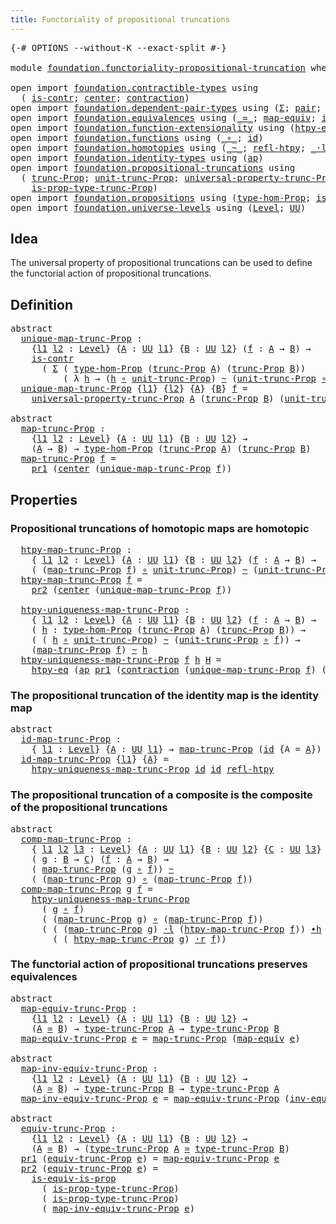 ```yaml
---
title: Functoriality of propositional truncations
---
```


<pre class="Agda"><a id="68" class="Symbol">{-#</a> <a id="72" class="Keyword">OPTIONS</a> <a id="80" class="Pragma">--without-K</a> <a id="92" class="Pragma">--exact-split</a> <a id="106" class="Symbol">#-}</a>

<a id="111" class="Keyword">module</a> <a id="118" href="foundation.functoriality-propositional-truncation.html" class="Module">foundation.functoriality-propositional-truncation</a> <a id="168" class="Keyword">where</a>

<a id="175" class="Keyword">open</a> <a id="180" class="Keyword">import</a> <a id="187" href="foundation.contractible-types.html" class="Module">foundation.contractible-types</a> <a id="217" class="Keyword">using</a>
  <a id="225" class="Symbol">(</a> <a id="227" href="foundation-core.contractible-types.html#1006" class="Function">is-contr</a><a id="235" class="Symbol">;</a> <a id="237" href="foundation-core.contractible-types.html#1098" class="Function">center</a><a id="243" class="Symbol">;</a> <a id="245" href="foundation-core.contractible-types.html#1438" class="Function">contraction</a><a id="256" class="Symbol">)</a>
<a id="258" class="Keyword">open</a> <a id="263" class="Keyword">import</a> <a id="270" href="foundation.dependent-pair-types.html" class="Module">foundation.dependent-pair-types</a> <a id="302" class="Keyword">using</a> <a id="308" class="Symbol">(</a><a id="309" href="foundation-core.dependent-pair-types.html#515" class="Record">Σ</a><a id="310" class="Symbol">;</a> <a id="312" href="foundation-core.dependent-pair-types.html#588" class="InductiveConstructor">pair</a><a id="316" class="Symbol">;</a> <a id="318" href="foundation-core.dependent-pair-types.html#605" class="Field">pr1</a><a id="321" class="Symbol">;</a> <a id="323" href="foundation-core.dependent-pair-types.html#617" class="Field">pr2</a><a id="326" class="Symbol">)</a>
<a id="328" class="Keyword">open</a> <a id="333" class="Keyword">import</a> <a id="340" href="foundation.equivalences.html" class="Module">foundation.equivalences</a> <a id="364" class="Keyword">using</a> <a id="370" class="Symbol">(</a><a id="371" href="foundation-core.equivalences.html#1621" class="Function Operator">_≃_</a><a id="374" class="Symbol">;</a> <a id="376" href="foundation-core.equivalences.html#1821" class="Function">map-equiv</a><a id="385" class="Symbol">;</a> <a id="387" href="foundation-core.equivalences.html#5721" class="Function">inv-equiv</a><a id="396" class="Symbol">)</a>
<a id="398" class="Keyword">open</a> <a id="403" class="Keyword">import</a> <a id="410" href="foundation.function-extensionality.html" class="Module">foundation.function-extensionality</a> <a id="445" class="Keyword">using</a> <a id="451" class="Symbol">(</a><a id="452" href="foundation-core.function-extensionality.html#965" class="Function">htpy-eq</a><a id="459" class="Symbol">)</a>
<a id="461" class="Keyword">open</a> <a id="466" class="Keyword">import</a> <a id="473" href="foundation.functions.html" class="Module">foundation.functions</a> <a id="494" class="Keyword">using</a> <a id="500" class="Symbol">(</a><a id="501" href="foundation-core.functions.html#420" class="Function Operator">_∘_</a><a id="504" class="Symbol">;</a> <a id="506" href="foundation-core.functions.html#322" class="Function">id</a><a id="508" class="Symbol">)</a>
<a id="510" class="Keyword">open</a> <a id="515" class="Keyword">import</a> <a id="522" href="foundation.homotopies.html" class="Module">foundation.homotopies</a> <a id="544" class="Keyword">using</a> <a id="550" class="Symbol">(</a><a id="551" href="foundation-core.homotopies.html#627" class="Function Operator">_~_</a><a id="554" class="Symbol">;</a> <a id="556" href="foundation-core.homotopies.html#741" class="Function">refl-htpy</a><a id="565" class="Symbol">;</a> <a id="567" href="foundation-core.homotopies.html#1877" class="Function Operator">_·l_</a><a id="571" class="Symbol">;</a> <a id="573" href="foundation-core.homotopies.html#1167" class="Function Operator">_∙h_</a><a id="577" class="Symbol">;</a> <a id="579" href="foundation-core.homotopies.html#2083" class="Function Operator">_·r_</a><a id="583" class="Symbol">)</a>
<a id="585" class="Keyword">open</a> <a id="590" class="Keyword">import</a> <a id="597" href="foundation.identity-types.html" class="Module">foundation.identity-types</a> <a id="623" class="Keyword">using</a> <a id="629" class="Symbol">(</a><a id="630" href="foundation-core.identity-types.html#4003" class="Function">ap</a><a id="632" class="Symbol">)</a>
<a id="634" class="Keyword">open</a> <a id="639" class="Keyword">import</a> <a id="646" href="foundation.propositional-truncations.html" class="Module">foundation.propositional-truncations</a> <a id="683" class="Keyword">using</a>
  <a id="691" class="Symbol">(</a> <a id="693" href="foundation.propositional-truncations.html#2546" class="Function">trunc-Prop</a><a id="703" class="Symbol">;</a> <a id="705" href="foundation.propositional-truncations.html#2132" class="Function">unit-trunc-Prop</a><a id="720" class="Symbol">;</a> <a id="722" href="foundation.propositional-truncations.html#4894" class="Function">universal-property-trunc-Prop</a><a id="751" class="Symbol">;</a> <a id="753" href="foundation.propositional-truncations.html#2048" class="Function">type-trunc-Prop</a><a id="768" class="Symbol">;</a>
    <a id="774" href="foundation.propositional-truncations.html#2227" class="Function">is-prop-type-trunc-Prop</a><a id="797" class="Symbol">)</a>
<a id="799" class="Keyword">open</a> <a id="804" class="Keyword">import</a> <a id="811" href="foundation.propositions.html" class="Module">foundation.propositions</a> <a id="835" class="Keyword">using</a> <a id="841" class="Symbol">(</a><a id="842" href="foundation-core.propositions.html#8476" class="Function">type-hom-Prop</a><a id="855" class="Symbol">;</a> <a id="857" href="foundation-core.propositions.html#3693" class="Function">is-equiv-is-prop</a><a id="873" class="Symbol">)</a>
<a id="875" class="Keyword">open</a> <a id="880" class="Keyword">import</a> <a id="887" href="foundation.universe-levels.html" class="Module">foundation.universe-levels</a> <a id="914" class="Keyword">using</a> <a id="920" class="Symbol">(</a><a id="921" href="Agda.Primitive.html#597" class="Postulate">Level</a><a id="926" class="Symbol">;</a> <a id="928" href="foundation-core.universe-levels.html#235" class="Primitive">UU</a><a id="930" class="Symbol">)</a>
</pre>
## Idea

The universal property of propositional truncations can be used to define the functorial action of propositional truncations.

## Definition

<pre class="Agda"><a id="1096" class="Keyword">abstract</a>
  <a id="unique-map-trunc-Prop"></a><a id="1107" href="foundation.functoriality-propositional-truncation.html#1107" class="Function">unique-map-trunc-Prop</a> <a id="1129" class="Symbol">:</a>
    <a id="1135" class="Symbol">{</a><a id="1136" href="foundation.functoriality-propositional-truncation.html#1136" class="Bound">l1</a> <a id="1139" href="foundation.functoriality-propositional-truncation.html#1139" class="Bound">l2</a> <a id="1142" class="Symbol">:</a> <a id="1144" href="Agda.Primitive.html#597" class="Postulate">Level</a><a id="1149" class="Symbol">}</a> <a id="1151" class="Symbol">{</a><a id="1152" href="foundation.functoriality-propositional-truncation.html#1152" class="Bound">A</a> <a id="1154" class="Symbol">:</a> <a id="1156" href="foundation-core.universe-levels.html#235" class="Primitive">UU</a> <a id="1159" href="foundation.functoriality-propositional-truncation.html#1136" class="Bound">l1</a><a id="1161" class="Symbol">}</a> <a id="1163" class="Symbol">{</a><a id="1164" href="foundation.functoriality-propositional-truncation.html#1164" class="Bound">B</a> <a id="1166" class="Symbol">:</a> <a id="1168" href="foundation-core.universe-levels.html#235" class="Primitive">UU</a> <a id="1171" href="foundation.functoriality-propositional-truncation.html#1139" class="Bound">l2</a><a id="1173" class="Symbol">}</a> <a id="1175" class="Symbol">(</a><a id="1176" href="foundation.functoriality-propositional-truncation.html#1176" class="Bound">f</a> <a id="1178" class="Symbol">:</a> <a id="1180" href="foundation.functoriality-propositional-truncation.html#1152" class="Bound">A</a> <a id="1182" class="Symbol">→</a> <a id="1184" href="foundation.functoriality-propositional-truncation.html#1164" class="Bound">B</a><a id="1185" class="Symbol">)</a> <a id="1187" class="Symbol">→</a>
    <a id="1193" href="foundation-core.contractible-types.html#1006" class="Function">is-contr</a>
      <a id="1208" class="Symbol">(</a> <a id="1210" href="foundation-core.dependent-pair-types.html#515" class="Record">Σ</a> <a id="1212" class="Symbol">(</a> <a id="1214" href="foundation-core.propositions.html#8476" class="Function">type-hom-Prop</a> <a id="1228" class="Symbol">(</a><a id="1229" href="foundation.propositional-truncations.html#2546" class="Function">trunc-Prop</a> <a id="1240" href="foundation.functoriality-propositional-truncation.html#1152" class="Bound">A</a><a id="1241" class="Symbol">)</a> <a id="1243" class="Symbol">(</a><a id="1244" href="foundation.propositional-truncations.html#2546" class="Function">trunc-Prop</a> <a id="1255" href="foundation.functoriality-propositional-truncation.html#1164" class="Bound">B</a><a id="1256" class="Symbol">))</a>
          <a id="1269" class="Symbol">(</a> <a id="1271" class="Symbol">λ</a> <a id="1273" href="foundation.functoriality-propositional-truncation.html#1273" class="Bound">h</a> <a id="1275" class="Symbol">→</a> <a id="1277" class="Symbol">(</a><a id="1278" href="foundation.functoriality-propositional-truncation.html#1273" class="Bound">h</a> <a id="1280" href="foundation-core.functions.html#420" class="Function Operator">∘</a> <a id="1282" href="foundation.propositional-truncations.html#2132" class="Function">unit-trunc-Prop</a><a id="1297" class="Symbol">)</a> <a id="1299" href="foundation-core.homotopies.html#627" class="Function Operator">~</a> <a id="1301" class="Symbol">(</a><a id="1302" href="foundation.propositional-truncations.html#2132" class="Function">unit-trunc-Prop</a> <a id="1318" href="foundation-core.functions.html#420" class="Function Operator">∘</a> <a id="1320" href="foundation.functoriality-propositional-truncation.html#1176" class="Bound">f</a><a id="1321" class="Symbol">)))</a>
  <a id="1327" href="foundation.functoriality-propositional-truncation.html#1107" class="Function">unique-map-trunc-Prop</a> <a id="1349" class="Symbol">{</a><a id="1350" href="foundation.functoriality-propositional-truncation.html#1350" class="Bound">l1</a><a id="1352" class="Symbol">}</a> <a id="1354" class="Symbol">{</a><a id="1355" href="foundation.functoriality-propositional-truncation.html#1355" class="Bound">l2</a><a id="1357" class="Symbol">}</a> <a id="1359" class="Symbol">{</a><a id="1360" href="foundation.functoriality-propositional-truncation.html#1360" class="Bound">A</a><a id="1361" class="Symbol">}</a> <a id="1363" class="Symbol">{</a><a id="1364" href="foundation.functoriality-propositional-truncation.html#1364" class="Bound">B</a><a id="1365" class="Symbol">}</a> <a id="1367" href="foundation.functoriality-propositional-truncation.html#1367" class="Bound">f</a> <a id="1369" class="Symbol">=</a>
    <a id="1375" href="foundation.propositional-truncations.html#4894" class="Function">universal-property-trunc-Prop</a> <a id="1405" href="foundation.functoriality-propositional-truncation.html#1360" class="Bound">A</a> <a id="1407" class="Symbol">(</a><a id="1408" href="foundation.propositional-truncations.html#2546" class="Function">trunc-Prop</a> <a id="1419" href="foundation.functoriality-propositional-truncation.html#1364" class="Bound">B</a><a id="1420" class="Symbol">)</a> <a id="1422" class="Symbol">(</a><a id="1423" href="foundation.propositional-truncations.html#2132" class="Function">unit-trunc-Prop</a> <a id="1439" href="foundation-core.functions.html#420" class="Function Operator">∘</a> <a id="1441" href="foundation.functoriality-propositional-truncation.html#1367" class="Bound">f</a><a id="1442" class="Symbol">)</a>

<a id="1445" class="Keyword">abstract</a>
  <a id="map-trunc-Prop"></a><a id="1456" href="foundation.functoriality-propositional-truncation.html#1456" class="Function">map-trunc-Prop</a> <a id="1471" class="Symbol">:</a>
    <a id="1477" class="Symbol">{</a><a id="1478" href="foundation.functoriality-propositional-truncation.html#1478" class="Bound">l1</a> <a id="1481" href="foundation.functoriality-propositional-truncation.html#1481" class="Bound">l2</a> <a id="1484" class="Symbol">:</a> <a id="1486" href="Agda.Primitive.html#597" class="Postulate">Level</a><a id="1491" class="Symbol">}</a> <a id="1493" class="Symbol">{</a><a id="1494" href="foundation.functoriality-propositional-truncation.html#1494" class="Bound">A</a> <a id="1496" class="Symbol">:</a> <a id="1498" href="foundation-core.universe-levels.html#235" class="Primitive">UU</a> <a id="1501" href="foundation.functoriality-propositional-truncation.html#1478" class="Bound">l1</a><a id="1503" class="Symbol">}</a> <a id="1505" class="Symbol">{</a><a id="1506" href="foundation.functoriality-propositional-truncation.html#1506" class="Bound">B</a> <a id="1508" class="Symbol">:</a> <a id="1510" href="foundation-core.universe-levels.html#235" class="Primitive">UU</a> <a id="1513" href="foundation.functoriality-propositional-truncation.html#1481" class="Bound">l2</a><a id="1515" class="Symbol">}</a> <a id="1517" class="Symbol">→</a>
    <a id="1523" class="Symbol">(</a><a id="1524" href="foundation.functoriality-propositional-truncation.html#1494" class="Bound">A</a> <a id="1526" class="Symbol">→</a> <a id="1528" href="foundation.functoriality-propositional-truncation.html#1506" class="Bound">B</a><a id="1529" class="Symbol">)</a> <a id="1531" class="Symbol">→</a> <a id="1533" href="foundation-core.propositions.html#8476" class="Function">type-hom-Prop</a> <a id="1547" class="Symbol">(</a><a id="1548" href="foundation.propositional-truncations.html#2546" class="Function">trunc-Prop</a> <a id="1559" href="foundation.functoriality-propositional-truncation.html#1494" class="Bound">A</a><a id="1560" class="Symbol">)</a> <a id="1562" class="Symbol">(</a><a id="1563" href="foundation.propositional-truncations.html#2546" class="Function">trunc-Prop</a> <a id="1574" href="foundation.functoriality-propositional-truncation.html#1506" class="Bound">B</a><a id="1575" class="Symbol">)</a>
  <a id="1579" href="foundation.functoriality-propositional-truncation.html#1456" class="Function">map-trunc-Prop</a> <a id="1594" href="foundation.functoriality-propositional-truncation.html#1594" class="Bound">f</a> <a id="1596" class="Symbol">=</a>
    <a id="1602" href="foundation-core.dependent-pair-types.html#605" class="Field">pr1</a> <a id="1606" class="Symbol">(</a><a id="1607" href="foundation-core.contractible-types.html#1098" class="Function">center</a> <a id="1614" class="Symbol">(</a><a id="1615" href="foundation.functoriality-propositional-truncation.html#1107" class="Function">unique-map-trunc-Prop</a> <a id="1637" href="foundation.functoriality-propositional-truncation.html#1594" class="Bound">f</a><a id="1638" class="Symbol">))</a>
</pre>
## Properties

### Propositional truncations of homotopic maps are homotopic

<pre class="Agda">  <a id="htpy-map-trunc-Prop"></a><a id="1734" href="foundation.functoriality-propositional-truncation.html#1734" class="Function">htpy-map-trunc-Prop</a> <a id="1754" class="Symbol">:</a>
    <a id="1760" class="Symbol">{</a> <a id="1762" href="foundation.functoriality-propositional-truncation.html#1762" class="Bound">l1</a> <a id="1765" href="foundation.functoriality-propositional-truncation.html#1765" class="Bound">l2</a> <a id="1768" class="Symbol">:</a> <a id="1770" href="Agda.Primitive.html#597" class="Postulate">Level</a><a id="1775" class="Symbol">}</a> <a id="1777" class="Symbol">{</a><a id="1778" href="foundation.functoriality-propositional-truncation.html#1778" class="Bound">A</a> <a id="1780" class="Symbol">:</a> <a id="1782" href="foundation-core.universe-levels.html#235" class="Primitive">UU</a> <a id="1785" href="foundation.functoriality-propositional-truncation.html#1762" class="Bound">l1</a><a id="1787" class="Symbol">}</a> <a id="1789" class="Symbol">{</a><a id="1790" href="foundation.functoriality-propositional-truncation.html#1790" class="Bound">B</a> <a id="1792" class="Symbol">:</a> <a id="1794" href="foundation-core.universe-levels.html#235" class="Primitive">UU</a> <a id="1797" href="foundation.functoriality-propositional-truncation.html#1765" class="Bound">l2</a><a id="1799" class="Symbol">}</a> <a id="1801" class="Symbol">(</a><a id="1802" href="foundation.functoriality-propositional-truncation.html#1802" class="Bound">f</a> <a id="1804" class="Symbol">:</a> <a id="1806" href="foundation.functoriality-propositional-truncation.html#1778" class="Bound">A</a> <a id="1808" class="Symbol">→</a> <a id="1810" href="foundation.functoriality-propositional-truncation.html#1790" class="Bound">B</a><a id="1811" class="Symbol">)</a> <a id="1813" class="Symbol">→</a>
    <a id="1819" class="Symbol">(</a> <a id="1821" class="Symbol">(</a><a id="1822" href="foundation.functoriality-propositional-truncation.html#1456" class="Function">map-trunc-Prop</a> <a id="1837" href="foundation.functoriality-propositional-truncation.html#1802" class="Bound">f</a><a id="1838" class="Symbol">)</a> <a id="1840" href="foundation-core.functions.html#420" class="Function Operator">∘</a> <a id="1842" href="foundation.propositional-truncations.html#2132" class="Function">unit-trunc-Prop</a><a id="1857" class="Symbol">)</a> <a id="1859" href="foundation-core.homotopies.html#627" class="Function Operator">~</a> <a id="1861" class="Symbol">(</a><a id="1862" href="foundation.propositional-truncations.html#2132" class="Function">unit-trunc-Prop</a> <a id="1878" href="foundation-core.functions.html#420" class="Function Operator">∘</a> <a id="1880" href="foundation.functoriality-propositional-truncation.html#1802" class="Bound">f</a><a id="1881" class="Symbol">)</a>
  <a id="1885" href="foundation.functoriality-propositional-truncation.html#1734" class="Function">htpy-map-trunc-Prop</a> <a id="1905" href="foundation.functoriality-propositional-truncation.html#1905" class="Bound">f</a> <a id="1907" class="Symbol">=</a>
    <a id="1913" href="foundation-core.dependent-pair-types.html#617" class="Field">pr2</a> <a id="1917" class="Symbol">(</a><a id="1918" href="foundation-core.contractible-types.html#1098" class="Function">center</a> <a id="1925" class="Symbol">(</a><a id="1926" href="foundation.functoriality-propositional-truncation.html#1107" class="Function">unique-map-trunc-Prop</a> <a id="1948" href="foundation.functoriality-propositional-truncation.html#1905" class="Bound">f</a><a id="1949" class="Symbol">))</a>

  <a id="htpy-uniqueness-map-trunc-Prop"></a><a id="1955" href="foundation.functoriality-propositional-truncation.html#1955" class="Function">htpy-uniqueness-map-trunc-Prop</a> <a id="1986" class="Symbol">:</a>
    <a id="1992" class="Symbol">{</a> <a id="1994" href="foundation.functoriality-propositional-truncation.html#1994" class="Bound">l1</a> <a id="1997" href="foundation.functoriality-propositional-truncation.html#1997" class="Bound">l2</a> <a id="2000" class="Symbol">:</a> <a id="2002" href="Agda.Primitive.html#597" class="Postulate">Level</a><a id="2007" class="Symbol">}</a> <a id="2009" class="Symbol">{</a><a id="2010" href="foundation.functoriality-propositional-truncation.html#2010" class="Bound">A</a> <a id="2012" class="Symbol">:</a> <a id="2014" href="foundation-core.universe-levels.html#235" class="Primitive">UU</a> <a id="2017" href="foundation.functoriality-propositional-truncation.html#1994" class="Bound">l1</a><a id="2019" class="Symbol">}</a> <a id="2021" class="Symbol">{</a><a id="2022" href="foundation.functoriality-propositional-truncation.html#2022" class="Bound">B</a> <a id="2024" class="Symbol">:</a> <a id="2026" href="foundation-core.universe-levels.html#235" class="Primitive">UU</a> <a id="2029" href="foundation.functoriality-propositional-truncation.html#1997" class="Bound">l2</a><a id="2031" class="Symbol">}</a> <a id="2033" class="Symbol">(</a><a id="2034" href="foundation.functoriality-propositional-truncation.html#2034" class="Bound">f</a> <a id="2036" class="Symbol">:</a> <a id="2038" href="foundation.functoriality-propositional-truncation.html#2010" class="Bound">A</a> <a id="2040" class="Symbol">→</a> <a id="2042" href="foundation.functoriality-propositional-truncation.html#2022" class="Bound">B</a><a id="2043" class="Symbol">)</a> <a id="2045" class="Symbol">→</a>
    <a id="2051" class="Symbol">(</a> <a id="2053" href="foundation.functoriality-propositional-truncation.html#2053" class="Bound">h</a> <a id="2055" class="Symbol">:</a> <a id="2057" href="foundation-core.propositions.html#8476" class="Function">type-hom-Prop</a> <a id="2071" class="Symbol">(</a><a id="2072" href="foundation.propositional-truncations.html#2546" class="Function">trunc-Prop</a> <a id="2083" href="foundation.functoriality-propositional-truncation.html#2010" class="Bound">A</a><a id="2084" class="Symbol">)</a> <a id="2086" class="Symbol">(</a><a id="2087" href="foundation.propositional-truncations.html#2546" class="Function">trunc-Prop</a> <a id="2098" href="foundation.functoriality-propositional-truncation.html#2022" class="Bound">B</a><a id="2099" class="Symbol">))</a> <a id="2102" class="Symbol">→</a>
    <a id="2108" class="Symbol">(</a> <a id="2110" class="Symbol">(</a> <a id="2112" href="foundation.functoriality-propositional-truncation.html#2053" class="Bound">h</a> <a id="2114" href="foundation-core.functions.html#420" class="Function Operator">∘</a> <a id="2116" href="foundation.propositional-truncations.html#2132" class="Function">unit-trunc-Prop</a><a id="2131" class="Symbol">)</a> <a id="2133" href="foundation-core.homotopies.html#627" class="Function Operator">~</a> <a id="2135" class="Symbol">(</a><a id="2136" href="foundation.propositional-truncations.html#2132" class="Function">unit-trunc-Prop</a> <a id="2152" href="foundation-core.functions.html#420" class="Function Operator">∘</a> <a id="2154" href="foundation.functoriality-propositional-truncation.html#2034" class="Bound">f</a><a id="2155" class="Symbol">))</a> <a id="2158" class="Symbol">→</a>
    <a id="2164" class="Symbol">(</a><a id="2165" href="foundation.functoriality-propositional-truncation.html#1456" class="Function">map-trunc-Prop</a> <a id="2180" href="foundation.functoriality-propositional-truncation.html#2034" class="Bound">f</a><a id="2181" class="Symbol">)</a> <a id="2183" href="foundation-core.homotopies.html#627" class="Function Operator">~</a> <a id="2185" href="foundation.functoriality-propositional-truncation.html#2053" class="Bound">h</a>
  <a id="2189" href="foundation.functoriality-propositional-truncation.html#1955" class="Function">htpy-uniqueness-map-trunc-Prop</a> <a id="2220" href="foundation.functoriality-propositional-truncation.html#2220" class="Bound">f</a> <a id="2222" href="foundation.functoriality-propositional-truncation.html#2222" class="Bound">h</a> <a id="2224" href="foundation.functoriality-propositional-truncation.html#2224" class="Bound">H</a> <a id="2226" class="Symbol">=</a>
    <a id="2232" href="foundation-core.function-extensionality.html#965" class="Function">htpy-eq</a> <a id="2240" class="Symbol">(</a><a id="2241" href="foundation-core.identity-types.html#4003" class="Function">ap</a> <a id="2244" href="foundation-core.dependent-pair-types.html#605" class="Field">pr1</a> <a id="2248" class="Symbol">(</a><a id="2249" href="foundation-core.contractible-types.html#1438" class="Function">contraction</a> <a id="2261" class="Symbol">(</a><a id="2262" href="foundation.functoriality-propositional-truncation.html#1107" class="Function">unique-map-trunc-Prop</a> <a id="2284" href="foundation.functoriality-propositional-truncation.html#2220" class="Bound">f</a><a id="2285" class="Symbol">)</a> <a id="2287" class="Symbol">(</a><a id="2288" href="foundation-core.dependent-pair-types.html#588" class="InductiveConstructor">pair</a> <a id="2293" href="foundation.functoriality-propositional-truncation.html#2222" class="Bound">h</a> <a id="2295" href="foundation.functoriality-propositional-truncation.html#2224" class="Bound">H</a><a id="2296" class="Symbol">)))</a>
</pre>
### The propositional truncation of the identity map is the identity map

<pre class="Agda"><a id="2387" class="Keyword">abstract</a>
  <a id="id-map-trunc-Prop"></a><a id="2398" href="foundation.functoriality-propositional-truncation.html#2398" class="Function">id-map-trunc-Prop</a> <a id="2416" class="Symbol">:</a>
    <a id="2422" class="Symbol">{</a> <a id="2424" href="foundation.functoriality-propositional-truncation.html#2424" class="Bound">l1</a> <a id="2427" class="Symbol">:</a> <a id="2429" href="Agda.Primitive.html#597" class="Postulate">Level</a><a id="2434" class="Symbol">}</a> <a id="2436" class="Symbol">{</a><a id="2437" href="foundation.functoriality-propositional-truncation.html#2437" class="Bound">A</a> <a id="2439" class="Symbol">:</a> <a id="2441" href="foundation-core.universe-levels.html#235" class="Primitive">UU</a> <a id="2444" href="foundation.functoriality-propositional-truncation.html#2424" class="Bound">l1</a><a id="2446" class="Symbol">}</a> <a id="2448" class="Symbol">→</a> <a id="2450" href="foundation.functoriality-propositional-truncation.html#1456" class="Function">map-trunc-Prop</a> <a id="2465" class="Symbol">(</a><a id="2466" href="foundation-core.functions.html#322" class="Function">id</a> <a id="2469" class="Symbol">{</a><a id="2470" class="Argument">A</a> <a id="2472" class="Symbol">=</a> <a id="2474" href="foundation.functoriality-propositional-truncation.html#2437" class="Bound">A</a><a id="2475" class="Symbol">})</a> <a id="2478" href="foundation-core.homotopies.html#627" class="Function Operator">~</a> <a id="2480" href="foundation-core.functions.html#322" class="Function">id</a>
  <a id="2485" href="foundation.functoriality-propositional-truncation.html#2398" class="Function">id-map-trunc-Prop</a> <a id="2503" class="Symbol">{</a><a id="2504" href="foundation.functoriality-propositional-truncation.html#2504" class="Bound">l1</a><a id="2506" class="Symbol">}</a> <a id="2508" class="Symbol">{</a><a id="2509" href="foundation.functoriality-propositional-truncation.html#2509" class="Bound">A</a><a id="2510" class="Symbol">}</a> <a id="2512" class="Symbol">=</a>
    <a id="2518" href="foundation.functoriality-propositional-truncation.html#1955" class="Function">htpy-uniqueness-map-trunc-Prop</a> <a id="2549" href="foundation-core.functions.html#322" class="Function">id</a> <a id="2552" href="foundation-core.functions.html#322" class="Function">id</a> <a id="2555" href="foundation-core.homotopies.html#741" class="Function">refl-htpy</a>
</pre>
### The propositional truncation of a composite is the composite of the propositional truncations

<pre class="Agda"><a id="2677" class="Keyword">abstract</a>
  <a id="comp-map-trunc-Prop"></a><a id="2688" href="foundation.functoriality-propositional-truncation.html#2688" class="Function">comp-map-trunc-Prop</a> <a id="2708" class="Symbol">:</a>
    <a id="2714" class="Symbol">{</a> <a id="2716" href="foundation.functoriality-propositional-truncation.html#2716" class="Bound">l1</a> <a id="2719" href="foundation.functoriality-propositional-truncation.html#2719" class="Bound">l2</a> <a id="2722" href="foundation.functoriality-propositional-truncation.html#2722" class="Bound">l3</a> <a id="2725" class="Symbol">:</a> <a id="2727" href="Agda.Primitive.html#597" class="Postulate">Level</a><a id="2732" class="Symbol">}</a> <a id="2734" class="Symbol">{</a><a id="2735" href="foundation.functoriality-propositional-truncation.html#2735" class="Bound">A</a> <a id="2737" class="Symbol">:</a> <a id="2739" href="foundation-core.universe-levels.html#235" class="Primitive">UU</a> <a id="2742" href="foundation.functoriality-propositional-truncation.html#2716" class="Bound">l1</a><a id="2744" class="Symbol">}</a> <a id="2746" class="Symbol">{</a><a id="2747" href="foundation.functoriality-propositional-truncation.html#2747" class="Bound">B</a> <a id="2749" class="Symbol">:</a> <a id="2751" href="foundation-core.universe-levels.html#235" class="Primitive">UU</a> <a id="2754" href="foundation.functoriality-propositional-truncation.html#2719" class="Bound">l2</a><a id="2756" class="Symbol">}</a> <a id="2758" class="Symbol">{</a><a id="2759" href="foundation.functoriality-propositional-truncation.html#2759" class="Bound">C</a> <a id="2761" class="Symbol">:</a> <a id="2763" href="foundation-core.universe-levels.html#235" class="Primitive">UU</a> <a id="2766" href="foundation.functoriality-propositional-truncation.html#2722" class="Bound">l3</a><a id="2768" class="Symbol">}</a>
    <a id="2774" class="Symbol">(</a> <a id="2776" href="foundation.functoriality-propositional-truncation.html#2776" class="Bound">g</a> <a id="2778" class="Symbol">:</a> <a id="2780" href="foundation.functoriality-propositional-truncation.html#2747" class="Bound">B</a> <a id="2782" class="Symbol">→</a> <a id="2784" href="foundation.functoriality-propositional-truncation.html#2759" class="Bound">C</a><a id="2785" class="Symbol">)</a> <a id="2787" class="Symbol">(</a><a id="2788" href="foundation.functoriality-propositional-truncation.html#2788" class="Bound">f</a> <a id="2790" class="Symbol">:</a> <a id="2792" href="foundation.functoriality-propositional-truncation.html#2735" class="Bound">A</a> <a id="2794" class="Symbol">→</a> <a id="2796" href="foundation.functoriality-propositional-truncation.html#2747" class="Bound">B</a><a id="2797" class="Symbol">)</a> <a id="2799" class="Symbol">→</a>
    <a id="2805" class="Symbol">(</a> <a id="2807" href="foundation.functoriality-propositional-truncation.html#1456" class="Function">map-trunc-Prop</a> <a id="2822" class="Symbol">(</a><a id="2823" href="foundation.functoriality-propositional-truncation.html#2776" class="Bound">g</a> <a id="2825" href="foundation-core.functions.html#420" class="Function Operator">∘</a> <a id="2827" href="foundation.functoriality-propositional-truncation.html#2788" class="Bound">f</a><a id="2828" class="Symbol">))</a> <a id="2831" href="foundation-core.homotopies.html#627" class="Function Operator">~</a>
    <a id="2837" class="Symbol">(</a> <a id="2839" class="Symbol">(</a><a id="2840" href="foundation.functoriality-propositional-truncation.html#1456" class="Function">map-trunc-Prop</a> <a id="2855" href="foundation.functoriality-propositional-truncation.html#2776" class="Bound">g</a><a id="2856" class="Symbol">)</a> <a id="2858" href="foundation-core.functions.html#420" class="Function Operator">∘</a> <a id="2860" class="Symbol">(</a><a id="2861" href="foundation.functoriality-propositional-truncation.html#1456" class="Function">map-trunc-Prop</a> <a id="2876" href="foundation.functoriality-propositional-truncation.html#2788" class="Bound">f</a><a id="2877" class="Symbol">))</a>
  <a id="2882" href="foundation.functoriality-propositional-truncation.html#2688" class="Function">comp-map-trunc-Prop</a> <a id="2902" href="foundation.functoriality-propositional-truncation.html#2902" class="Bound">g</a> <a id="2904" href="foundation.functoriality-propositional-truncation.html#2904" class="Bound">f</a> <a id="2906" class="Symbol">=</a>
    <a id="2912" href="foundation.functoriality-propositional-truncation.html#1955" class="Function">htpy-uniqueness-map-trunc-Prop</a>
      <a id="2949" class="Symbol">(</a> <a id="2951" href="foundation.functoriality-propositional-truncation.html#2902" class="Bound">g</a> <a id="2953" href="foundation-core.functions.html#420" class="Function Operator">∘</a> <a id="2955" href="foundation.functoriality-propositional-truncation.html#2904" class="Bound">f</a><a id="2956" class="Symbol">)</a>
      <a id="2964" class="Symbol">(</a> <a id="2966" class="Symbol">(</a><a id="2967" href="foundation.functoriality-propositional-truncation.html#1456" class="Function">map-trunc-Prop</a> <a id="2982" href="foundation.functoriality-propositional-truncation.html#2902" class="Bound">g</a><a id="2983" class="Symbol">)</a> <a id="2985" href="foundation-core.functions.html#420" class="Function Operator">∘</a> <a id="2987" class="Symbol">(</a><a id="2988" href="foundation.functoriality-propositional-truncation.html#1456" class="Function">map-trunc-Prop</a> <a id="3003" href="foundation.functoriality-propositional-truncation.html#2904" class="Bound">f</a><a id="3004" class="Symbol">))</a>
      <a id="3013" class="Symbol">(</a> <a id="3015" class="Symbol">(</a> <a id="3017" class="Symbol">(</a><a id="3018" href="foundation.functoriality-propositional-truncation.html#1456" class="Function">map-trunc-Prop</a> <a id="3033" href="foundation.functoriality-propositional-truncation.html#2902" class="Bound">g</a><a id="3034" class="Symbol">)</a> <a id="3036" href="foundation-core.homotopies.html#1877" class="Function Operator">·l</a> <a id="3039" class="Symbol">(</a><a id="3040" href="foundation.functoriality-propositional-truncation.html#1734" class="Function">htpy-map-trunc-Prop</a> <a id="3060" href="foundation.functoriality-propositional-truncation.html#2904" class="Bound">f</a><a id="3061" class="Symbol">))</a> <a id="3064" href="foundation-core.homotopies.html#1167" class="Function Operator">∙h</a>
        <a id="3075" class="Symbol">(</a> <a id="3077" class="Symbol">(</a> <a id="3079" href="foundation.functoriality-propositional-truncation.html#1734" class="Function">htpy-map-trunc-Prop</a> <a id="3099" href="foundation.functoriality-propositional-truncation.html#2902" class="Bound">g</a><a id="3100" class="Symbol">)</a> <a id="3102" href="foundation-core.homotopies.html#2083" class="Function Operator">·r</a> <a id="3105" href="foundation.functoriality-propositional-truncation.html#2904" class="Bound">f</a><a id="3106" class="Symbol">))</a>
</pre>
### The functorial action of propositional truncations preserves equivalences

<pre class="Agda"><a id="3201" class="Keyword">abstract</a>
  <a id="map-equiv-trunc-Prop"></a><a id="3212" href="foundation.functoriality-propositional-truncation.html#3212" class="Function">map-equiv-trunc-Prop</a> <a id="3233" class="Symbol">:</a>
    <a id="3239" class="Symbol">{</a><a id="3240" href="foundation.functoriality-propositional-truncation.html#3240" class="Bound">l1</a> <a id="3243" href="foundation.functoriality-propositional-truncation.html#3243" class="Bound">l2</a> <a id="3246" class="Symbol">:</a> <a id="3248" href="Agda.Primitive.html#597" class="Postulate">Level</a><a id="3253" class="Symbol">}</a> <a id="3255" class="Symbol">{</a><a id="3256" href="foundation.functoriality-propositional-truncation.html#3256" class="Bound">A</a> <a id="3258" class="Symbol">:</a> <a id="3260" href="foundation-core.universe-levels.html#235" class="Primitive">UU</a> <a id="3263" href="foundation.functoriality-propositional-truncation.html#3240" class="Bound">l1</a><a id="3265" class="Symbol">}</a> <a id="3267" class="Symbol">{</a><a id="3268" href="foundation.functoriality-propositional-truncation.html#3268" class="Bound">B</a> <a id="3270" class="Symbol">:</a> <a id="3272" href="foundation-core.universe-levels.html#235" class="Primitive">UU</a> <a id="3275" href="foundation.functoriality-propositional-truncation.html#3243" class="Bound">l2</a><a id="3277" class="Symbol">}</a> <a id="3279" class="Symbol">→</a>
    <a id="3285" class="Symbol">(</a><a id="3286" href="foundation.functoriality-propositional-truncation.html#3256" class="Bound">A</a> <a id="3288" href="foundation-core.equivalences.html#1621" class="Function Operator">≃</a> <a id="3290" href="foundation.functoriality-propositional-truncation.html#3268" class="Bound">B</a><a id="3291" class="Symbol">)</a> <a id="3293" class="Symbol">→</a> <a id="3295" href="foundation.propositional-truncations.html#2048" class="Function">type-trunc-Prop</a> <a id="3311" href="foundation.functoriality-propositional-truncation.html#3256" class="Bound">A</a> <a id="3313" class="Symbol">→</a> <a id="3315" href="foundation.propositional-truncations.html#2048" class="Function">type-trunc-Prop</a> <a id="3331" href="foundation.functoriality-propositional-truncation.html#3268" class="Bound">B</a>
  <a id="3335" href="foundation.functoriality-propositional-truncation.html#3212" class="Function">map-equiv-trunc-Prop</a> <a id="3356" href="foundation.functoriality-propositional-truncation.html#3356" class="Bound">e</a> <a id="3358" class="Symbol">=</a> <a id="3360" href="foundation.functoriality-propositional-truncation.html#1456" class="Function">map-trunc-Prop</a> <a id="3375" class="Symbol">(</a><a id="3376" href="foundation-core.equivalences.html#1821" class="Function">map-equiv</a> <a id="3386" href="foundation.functoriality-propositional-truncation.html#3356" class="Bound">e</a><a id="3387" class="Symbol">)</a>

<a id="3390" class="Keyword">abstract</a>
  <a id="map-inv-equiv-trunc-Prop"></a><a id="3401" href="foundation.functoriality-propositional-truncation.html#3401" class="Function">map-inv-equiv-trunc-Prop</a> <a id="3426" class="Symbol">:</a>
    <a id="3432" class="Symbol">{</a><a id="3433" href="foundation.functoriality-propositional-truncation.html#3433" class="Bound">l1</a> <a id="3436" href="foundation.functoriality-propositional-truncation.html#3436" class="Bound">l2</a> <a id="3439" class="Symbol">:</a> <a id="3441" href="Agda.Primitive.html#597" class="Postulate">Level</a><a id="3446" class="Symbol">}</a> <a id="3448" class="Symbol">{</a><a id="3449" href="foundation.functoriality-propositional-truncation.html#3449" class="Bound">A</a> <a id="3451" class="Symbol">:</a> <a id="3453" href="foundation-core.universe-levels.html#235" class="Primitive">UU</a> <a id="3456" href="foundation.functoriality-propositional-truncation.html#3433" class="Bound">l1</a><a id="3458" class="Symbol">}</a> <a id="3460" class="Symbol">{</a><a id="3461" href="foundation.functoriality-propositional-truncation.html#3461" class="Bound">B</a> <a id="3463" class="Symbol">:</a> <a id="3465" href="foundation-core.universe-levels.html#235" class="Primitive">UU</a> <a id="3468" href="foundation.functoriality-propositional-truncation.html#3436" class="Bound">l2</a><a id="3470" class="Symbol">}</a> <a id="3472" class="Symbol">→</a>
    <a id="3478" class="Symbol">(</a><a id="3479" href="foundation.functoriality-propositional-truncation.html#3449" class="Bound">A</a> <a id="3481" href="foundation-core.equivalences.html#1621" class="Function Operator">≃</a> <a id="3483" href="foundation.functoriality-propositional-truncation.html#3461" class="Bound">B</a><a id="3484" class="Symbol">)</a> <a id="3486" class="Symbol">→</a> <a id="3488" href="foundation.propositional-truncations.html#2048" class="Function">type-trunc-Prop</a> <a id="3504" href="foundation.functoriality-propositional-truncation.html#3461" class="Bound">B</a> <a id="3506" class="Symbol">→</a> <a id="3508" href="foundation.propositional-truncations.html#2048" class="Function">type-trunc-Prop</a> <a id="3524" href="foundation.functoriality-propositional-truncation.html#3449" class="Bound">A</a>
  <a id="3528" href="foundation.functoriality-propositional-truncation.html#3401" class="Function">map-inv-equiv-trunc-Prop</a> <a id="3553" href="foundation.functoriality-propositional-truncation.html#3553" class="Bound">e</a> <a id="3555" class="Symbol">=</a> <a id="3557" href="foundation.functoriality-propositional-truncation.html#3212" class="Function">map-equiv-trunc-Prop</a> <a id="3578" class="Symbol">(</a><a id="3579" href="foundation-core.equivalences.html#5721" class="Function">inv-equiv</a> <a id="3589" href="foundation.functoriality-propositional-truncation.html#3553" class="Bound">e</a><a id="3590" class="Symbol">)</a>

<a id="3593" class="Keyword">abstract</a>
  <a id="equiv-trunc-Prop"></a><a id="3604" href="foundation.functoriality-propositional-truncation.html#3604" class="Function">equiv-trunc-Prop</a> <a id="3621" class="Symbol">:</a>
    <a id="3627" class="Symbol">{</a><a id="3628" href="foundation.functoriality-propositional-truncation.html#3628" class="Bound">l1</a> <a id="3631" href="foundation.functoriality-propositional-truncation.html#3631" class="Bound">l2</a> <a id="3634" class="Symbol">:</a> <a id="3636" href="Agda.Primitive.html#597" class="Postulate">Level</a><a id="3641" class="Symbol">}</a> <a id="3643" class="Symbol">{</a><a id="3644" href="foundation.functoriality-propositional-truncation.html#3644" class="Bound">A</a> <a id="3646" class="Symbol">:</a> <a id="3648" href="foundation-core.universe-levels.html#235" class="Primitive">UU</a> <a id="3651" href="foundation.functoriality-propositional-truncation.html#3628" class="Bound">l1</a><a id="3653" class="Symbol">}</a> <a id="3655" class="Symbol">{</a><a id="3656" href="foundation.functoriality-propositional-truncation.html#3656" class="Bound">B</a> <a id="3658" class="Symbol">:</a> <a id="3660" href="foundation-core.universe-levels.html#235" class="Primitive">UU</a> <a id="3663" href="foundation.functoriality-propositional-truncation.html#3631" class="Bound">l2</a><a id="3665" class="Symbol">}</a> <a id="3667" class="Symbol">→</a>
    <a id="3673" class="Symbol">(</a><a id="3674" href="foundation.functoriality-propositional-truncation.html#3644" class="Bound">A</a> <a id="3676" href="foundation-core.equivalences.html#1621" class="Function Operator">≃</a> <a id="3678" href="foundation.functoriality-propositional-truncation.html#3656" class="Bound">B</a><a id="3679" class="Symbol">)</a> <a id="3681" class="Symbol">→</a> <a id="3683" class="Symbol">(</a><a id="3684" href="foundation.propositional-truncations.html#2048" class="Function">type-trunc-Prop</a> <a id="3700" href="foundation.functoriality-propositional-truncation.html#3644" class="Bound">A</a> <a id="3702" href="foundation-core.equivalences.html#1621" class="Function Operator">≃</a> <a id="3704" href="foundation.propositional-truncations.html#2048" class="Function">type-trunc-Prop</a> <a id="3720" href="foundation.functoriality-propositional-truncation.html#3656" class="Bound">B</a><a id="3721" class="Symbol">)</a>
  <a id="3725" href="foundation-core.dependent-pair-types.html#605" class="Field">pr1</a> <a id="3729" class="Symbol">(</a><a id="3730" href="foundation.functoriality-propositional-truncation.html#3604" class="Function">equiv-trunc-Prop</a> <a id="3747" href="foundation.functoriality-propositional-truncation.html#3747" class="Bound">e</a><a id="3748" class="Symbol">)</a> <a id="3750" class="Symbol">=</a> <a id="3752" href="foundation.functoriality-propositional-truncation.html#3212" class="Function">map-equiv-trunc-Prop</a> <a id="3773" href="foundation.functoriality-propositional-truncation.html#3747" class="Bound">e</a>
  <a id="3777" href="foundation-core.dependent-pair-types.html#617" class="Field">pr2</a> <a id="3781" class="Symbol">(</a><a id="3782" href="foundation.functoriality-propositional-truncation.html#3604" class="Function">equiv-trunc-Prop</a> <a id="3799" href="foundation.functoriality-propositional-truncation.html#3799" class="Bound">e</a><a id="3800" class="Symbol">)</a> <a id="3802" class="Symbol">=</a>
    <a id="3808" href="foundation-core.propositions.html#3693" class="Function">is-equiv-is-prop</a>
      <a id="3831" class="Symbol">(</a> <a id="3833" href="foundation.propositional-truncations.html#2227" class="Function">is-prop-type-trunc-Prop</a><a id="3856" class="Symbol">)</a>
      <a id="3864" class="Symbol">(</a> <a id="3866" href="foundation.propositional-truncations.html#2227" class="Function">is-prop-type-trunc-Prop</a><a id="3889" class="Symbol">)</a>
      <a id="3897" class="Symbol">(</a> <a id="3899" href="foundation.functoriality-propositional-truncation.html#3401" class="Function">map-inv-equiv-trunc-Prop</a> <a id="3924" href="foundation.functoriality-propositional-truncation.html#3799" class="Bound">e</a><a id="3925" class="Symbol">)</a>
</pre>